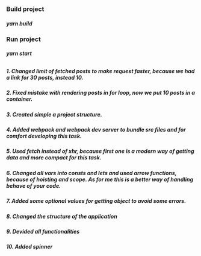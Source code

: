 ### Build project
##### yarn build
### Run project
##### yarn start
##
##### 1. Changed limit of fetched posts to make request faster, because we had a link for 30 posts, instead 10.
##### 2. Fixed mistake with rendering posts in for loop, now we put 10 posts in a container.
##### 3. Created simple a project structure.
##### 4. Added webpack and webpack dev server to bundle src files and for comfort developing this task.
##### 5. Used fetch instead of xhr, because first one is a modern way of getting data and more compact for this task.
##### 6. Changed all vars into consts and lets and used arrow functions, because of hoisting and scope. As for me this is a better way of handling behave of your code. 
##### 7. Added some optional values for getting object to avoid some errors.
##### 8. Changed the structure of the application
##### 9. Devided all functionalities
##### 10. Added spinner  
